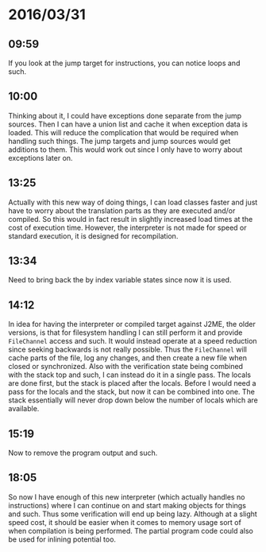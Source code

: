 # 2016/03/31

## 09:59

If you look at the jump target for instructions, you can notice loops and such.

## 10:00

Thinking about it, I could have exceptions done separate from the jump sources.
Then I can have a union list and cache it when exception data is loaded. This
will reduce the complication that would be required when handling such things.
The jump targets and jump sources would get additions to them. This would work
out since I only have to worry about exceptions later on.

## 13:25

Actually with this new way of doing things, I can load classes faster and just
have to worry about the translation parts as they are executed and/or
compiled. So this would in fact result in slightly increased load times at the
cost of execution time. However, the interpreter is not made for speed or
standard execution, it is designed for recompilation.

## 13:34

Need to bring back the by index variable states since now it is used.

## 14:12

In idea for having the interpreter or compiled target against J2ME, the older
versions, is that for filesystem handling I can still perform it and provide
`FileChannel` access and such. It would instead operate at a speed reduction
since seeking backwards is not really possible. Thus the `FileChannel` will
cache parts of the file, log any changes, and then create a new file when
closed or synchronized. Also with the verification state being combined with
the stack top and such, I can instead do it in a single pass. The locals are
done first, but the stack is placed after the locals. Before I would need a
pass for the locals and the stack, but now it can be combined into one. The
stack essentially will never drop down below the number of locals which are
available.

## 15:19

Now to remove the program output and such.

## 18:05

So now I have enough of this new interpreter (which actually handles no
instructions) where I can continue on and start making objects for things and
such. Thus some verification will end up being lazy. Although at a slight speed
cost, it should be easier when it comes to memory usage sort of when
compilation is being performed. The partial program code could also be used
for inlining potential too.

